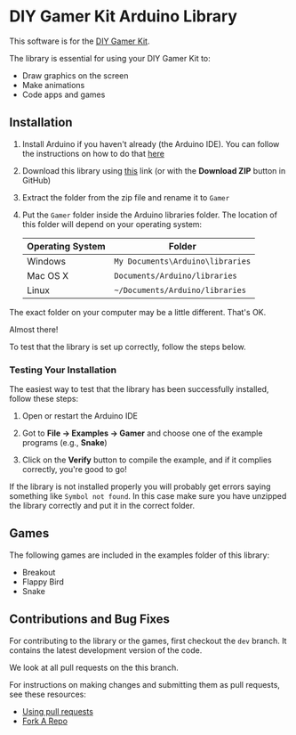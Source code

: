 # DIY Gamer Kit Arduino Library

This software is for the [DIY Gamer Kit](http://www.techwillsaveus.com/shop/diy-kits/diy-gamer-kit-arduino/).

The library is essential for using your DIY Gamer Kit to:

- Draw graphics on the screen
- Make animations
- Code apps and games

## Installation

1. Install Arduino if you haven't already (the Arduino IDE). You can follow the instructions on how to do that [here](http://www.techwillsaveus.com/resources/arduino-software/)

2. Download this library using [this](https://github.com/ivanmaeder/Gamer/archive/master.zip) link (or with the **Download ZIP** button in GitHub)

3. Extract the folder from the zip file and rename it to `Gamer`

4. Put the `Gamer` folder inside the Arduino libraries folder. The location of this folder will depend on your operating system:

	Operating System|Folder
	----------------|----------------------------------
	Windows         |`My Documents\Arduino\libraries`
	Mac OS X        |`Documents/Arduino/libraries`
	Linux           |`~/Documents/Arduino/libraries`

The exact folder on your computer may be a little different. That's OK.

Almost there!

To test that the library is set up correctly, follow the steps below.

### Testing Your Installation

The easiest way to test that the library has been successfully installed, follow these steps:

1. Open or restart the Arduino IDE

2. Got to **File &#8594; Examples &#8594; Gamer** and choose one of the example programs (e.g., **Snake**)

3. Click on the **Verify** button to compile the example, and if it complies correctly, you're good to go!

If the library is not installed properly you will probably get errors saying something like `Symbol not found`. In this case make sure you have unzipped the library correctly and put it in the correct folder.

## Games

The following games are included in the examples folder of this library:

- Breakout
- Flappy Bird
- Snake

## Contributions and Bug Fixes

For contributing to the library or the games, first checkout the `dev` branch. It contains the latest development version of the code.

We look at all pull requests on the this branch.

For instructions on making changes and submitting them as pull requests, see these resources:

- [Using pull requests](https://help.github.com/articles/using-pull-requests/)
- [Fork A Repo](https://help.github.com/articles/fork-a-repo/)